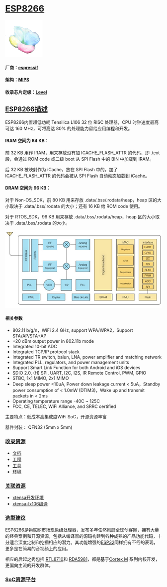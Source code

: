 ﻿# [ESP8266](https://github.com/sochub/ESP8266) 
[![sites](SoC/SoC.png)](http://www.qitas.cn) 
#### 厂商：[espressif](https://github.com/sochub/espressif)
#### 架构：[MIPS](https://github.com/sochub/MIPS)
#### 收录芯片定级：[Level](https://github.com/sochub/Level)
## [ESP8266描述](https://github.com/sochub/ESP8266/wiki) 

ESP8266内置超低功耗 Tensilica L106 32 位 RISC 处理器，CPU 时钟速度最高可达 160 MHz，可将高达 80% 的处理能力留给应用编程和开发。

#### IRAM 空间为 64 KB：

前 32 KB 用作 IRAM，用来存放没有加 ICACHE_FLASH_ATTR 的代码，即 .text 段，会通过 ROM code 或二级 boot 从 SPI Flash 中的 BIN 中加载到 IRAM。

后 32 KB 被映射作为 iCache，放在 SPI Flash 中的，加了 ICACHE_FLASH_ATTR 的代码会被从 SPI Flash 自动动态加载到 iCache。

#### DRAM 空间为 96 KB：

对于 Non-OS_SDK，前 80 KB 用来存放 .data/.bss/.rodata/heap，heap 区的大小取决于 .data/.bss/.rodata 的大小；还有 16 KB 给 ROM code 使用。

对于 RTOS_SDK，96 KB 用来存放 .data/.bss/.rodata/heap，heap 区的大小取决于 .data/.bss/.rodata 的大小。

[![sites](SoC/ESP8266.jpg)](https://www.espressif.com/zh-hans/products/hardware/esp8266ex/overview) 

#### 相关参数

* 802.11 b/g/n，WiFi 2.4 GHz, support WPA/WPA2，Support STA/AP/STA+AP
* +20 dBm output power in 802.11b mode
* Integrated 10-bit ADC
* Integrated TCP/IP protocol stack
* Integrated TR switch, balun, LNA, power amplifier and matching network
* Integrated PLL, regulators, and power management units
* Support Smart Link Function for both Android and iOS devices
* SDIO 2.0, (H) SPI, UART, I2C, I2S, IR Remote Control, PWM, GPIO
* STBC, 1x1 MIMO, 2x1 MIMO
* Deep sleep power <10uA, Power down leakage current < 5uA，Standby power consumption of < 1.0mW (DTIM3)，Wake up and transmit packets in < 2ms
* Operating temperature range -40C ~ 125C
* FCC, CE, TELEC, WiFi Alliance, and SRRC certified

主要特点：低成本高集成度WiFi SoC，开源资源丰富

器件封装： QFN32 (5mm x 5mm)

### [收录资源](https://github.com/sochub/ESP8266)

* [文档](docs/)
* [工程](project/)
* [工具](tools/)
* [环境](env/)

### [关联资源](https://github.com/sochub)

* [xtensa开发环境](https://github.com/sochub/xtensa)
* [xtensa-lx106编译](https://github.com/sochub/xtensa-lx106)

### [选型建议](https://github.com/sochub)

[ESP8266](https://github.com/sochub/ESP8266)是物联网市场现象级处理器，发布多年任然风靡全球创客圈，拥有大量的经典案例和开源资源，包括从编译器的源码构建到各种成熟的产品功能代码，十分适合深度定制和挖掘相应的潜力。其功能增强的[ESP32](https://github.com/sochub/ESP32)同样拥有不俗的表现，更多是在简易的音视频上的应用。

相应的后起之秀包括 [RTL8710](https://github.com/sochub/RTL8710)和 [RDA5981](https://github.com/sochub/RDA5981)，都是基于[Cortex M](https://github.com/sochub/CM) 系列内核开发，更偏向主流的开发群体。


###  [SoC资源平台](http://www.qitas.cn)
